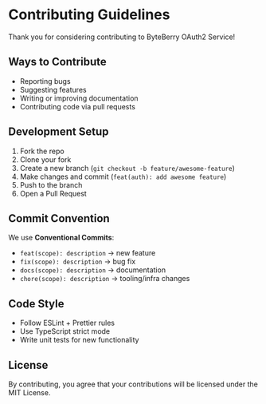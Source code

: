 # Contributing Guidelines

Thank you for considering contributing to ByteBerry OAuth2 Service!

## Ways to Contribute
- Reporting bugs
- Suggesting features
- Writing or improving documentation
- Contributing code via pull requests

## Development Setup
1. Fork the repo
2. Clone your fork
3. Create a new branch (`git checkout -b feature/awesome-feature`)
4. Make changes and commit (`feat(auth): add awesome feature`)
5. Push to the branch
6. Open a Pull Request

## Commit Convention
We use **Conventional Commits**:
- `feat(scope): description` → new feature
- `fix(scope): description` → bug fix
- `docs(scope): description` → documentation
- `chore(scope): description` → tooling/infra changes

## Code Style
- Follow ESLint + Prettier rules
- Use TypeScript strict mode
- Write unit tests for new functionality

## License
By contributing, you agree that your contributions will be licensed under the MIT License.
